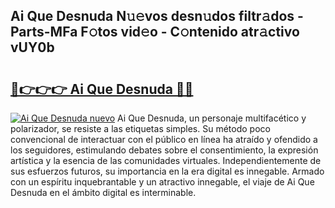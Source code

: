 ## Ai Que Desnuda N𝚞𝚎vos desn𝚞dos filtr𝚊dos - Parts-MFa F𝚘tos vid𝚎o - C𝚘ntenido atr𝚊ctivo vUY0b

# <h2><a href="http://mb4bf8.tromn.icu/?c=Ai+Que+Desnuda">🔗👉👉👉 Ai Que Desnuda 🔗🔗</a></h2>

[![Ai Que Desnuda nuevo](https://i.imgur.com/pEAQMta.gif)](http://mb4bf8.tromn.icu/?c=Ai+Que+Desnuda)
Ai Que Desnuda, un personaje multifacético y polarizador, se resiste a las etiquetas simples. Su método poco convencional de interactuar con el público en línea ha atraído y ofendido a los seguidores, estimulando debates sobre el consentimiento, la expresión artística y la esencia de las comunidades virtuales. Independientemente de sus esfuerzos futuros, su importancia en la era digital es innegable. Armado con un espíritu inquebrantable y un atractivo innegable, el viaje de Ai Que Desnuda en el ámbito digital es interminable.
